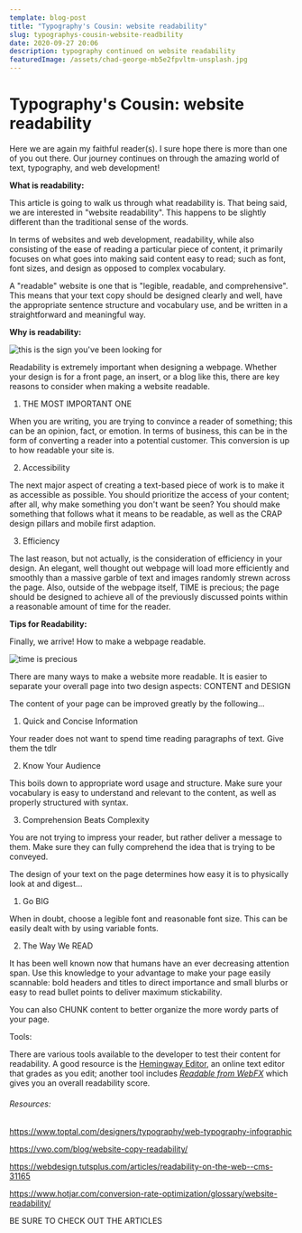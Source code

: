 ```yaml
---
template: blog-post
title: "Typography's Cousin: website readability"
slug: typographys-cousin-website-readbility
date: 2020-09-27 20:06
description: typography continued on website readability
featuredImage: /assets/chad-george-mb5e2fpvltm-unsplash.jpg
---
```

# Typography's Cousin: website readability

Here we are again my faithful reader(s). I sure hope there is more than one of you out there. Our journey continues on through the amazing world of text, typography, and web development!

**What is readability:**

This article is going to walk us through what readability is. That being said, we are interested in "website readability". This happens to be slightly different than the traditional sense of the words. 

In terms of websites and web development, readability, while also consisting of the ease of reading a particular piece of content, it primarily focuses on what goes into making said content easy to read; such as font, font sizes, and design as opposed to complex vocabulary.

A "readable" website is one that is "legible, readable, and comprehensive". This means that your text copy should be designed clearly and well, have the appropriate sentence structure and vocabulary use, and be written in a straightforward and meaningful way. 

**Why is readability:**

![this is the sign you've been looking for](/assets/austin-chan-ukzhlkoz1ie-unsplash.jpg)

Readability is extremely important when designing a webpage. Whether your design is for a front page, an insert, or a blog like this, there are key reasons to consider when making a website readable. 

1. THE MOST IMPORTANT ONE

When you are writing, you are trying to convince a reader of something; this can be an opinion, fact, or emotion. In terms of business, this can be in the form of converting a reader into a potential customer. This conversion is up to how readable your site is.

2. Accessibility

The next major aspect of creating a text-based piece of work is to make it as accessible as possible. You should prioritize the access of your content; after all, why make something you don't want be seen? You should make something that follows what it means to be readable, as well as the CRAP design pillars and mobile first adaption.

3. Efficiency

The last reason,  but not actually, is the consideration of efficiency in your design. An elegant, well thought out webpage will load more efficiently and smoothly than a massive garble of text and images randomly strewn across the page. Also, outside of the webpage itself, TIME is precious; the page should be designed to achieve all of the previously discussed points within a reasonable amount of time for the reader.

**Tips for Readability:**

Finally, we arrive! How to make a webpage readable. 

![time is precious ](/assets/harry-sandhu-fpyodqggi4a-unsplash.jpg)

There are many ways to make a website more readable. It is easier to separate your overall page into two design aspects: CONTENT and DESIGN

The content of your page can be improved greatly by the following...

1. Quick and Concise Information

Your reader does not want to spend time reading paragraphs of text. Give them the tdlr

2. Know Your Audience

This boils down to appropriate word usage and structure.  Make sure your vocabulary is easy to understand and relevant to the content, as well as properly structured with syntax. 

3. Comprehension Beats Complexity

You are not trying to impress your reader, but rather deliver a message to them. Make sure they can fully comprehend the idea that is trying to be conveyed.

The design of your text on the page determines how easy it is to physically look at and digest...

1. Go BIG

When in doubt, choose a legible font and reasonable font size. This can be easily dealt with by using variable fonts.

2. The Way We READ

It has been well known now that humans have an ever decreasing attention span. Use this knowledge to your advantage to make your page easily scannable: bold headers and titles to direct importance and small blurbs or easy to read bullet points to deliver maximum stickability. 

You can also CHUNK content to better organize the more wordy parts of your page.

Tools:

There are various tools available to the developer to test their content for readability. A good resource is the [Hemingway Editor](http://www.hemingwayapp.com/), an online text editor that grades as you edit; another tool includes *[Readable from WebFX](https://www.webfx.com/tools/read-able/)* which gives you an overall readability score.

###### Resources:

https://www.toptal.com/designers/typography/web-typography-infographic

https://vwo.com/blog/website-copy-readability/

https://webdesign.tutsplus.com/articles/readability-on-the-web--cms-31165

https://www.hotjar.com/conversion-rate-optimization/glossary/website-readability/

[](http://www.hemingwayapp.com/)BE SURE TO CHECK OUT THE ARTICLES